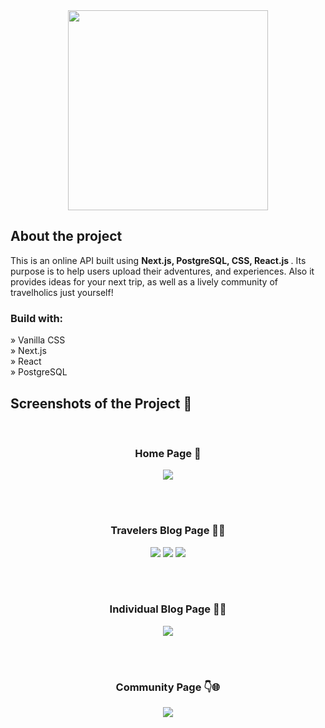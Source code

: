 <div align='center'><img style="width:20rem;" src='https://github.com/demetrisdev/next.js-advenlog/assets/112802137/f200eb67-f6d2-4f7f-96b8-75d82abcf3c4'/></div>

<h2>About the project</h2>

<p>This is an online API built using  <strong>Next.js, PostgreSQL, CSS, React.js </strong>. 
  Its purpose is to help users upload their adventures, and experiences. Also it provides ideas for your next trip,
  as well as a lively community of travelholics just yourself!
</p>

<h3>Build with:</h3>

» Vanilla CSS <br>
» Next.js <br>
» React <br>
» PostgreSQL 

<h2>Screenshots of the Project 📸</h2>
<br>
<h3 align='center'>Home Page 🏡</h3>

<div align='center'>
<img src="https://github.com/demetrisdev/next.js-advenlog/assets/112802137/81a3c461-11be-4eac-89b4-f78e07e7733c" />
</div>
  
<br><br>
  
<h3 align='center'>Travelers Blog Page 🛫🌇</h3>

<div align='center'>
<img src='https://github.com/demetrisdev/next.js-advenlog/assets/112802137/21631672-081f-4ff6-8536-3d2b6bba5a56'/>
<img src='https://github.com/demetrisdev/next.js-advenlog/assets/112802137/e8d0b1bf-c659-4202-8771-1236ec02b218'/>
<img src='https://github.com/demetrisdev/next.js-advenlog/assets/112802137/80f0b54b-c616-40dd-9f78-977b593373e9'/>
</div>

<br><br>

<h3 align='center'>Individual Blog Page 🛫🌇</h3>

<div align='center'>
<img src='https://github.com/demetrisdev/next.js-advenlog/assets/112802137/c22e3950-f74f-405e-a11a-8e970df20949'/>
</div>

<br><br>

<h3 align='center'>Community Page 👇🌐</h3>
<div align='center'>
<img src='https://github.com/demetrisdev/next.js-advenlog/assets/112802137/6bf5ec33-4af9-4621-9539-bfcb5d720723'/>  
</div>

<br><br>
